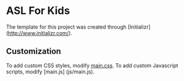 ASL For Kids
============
The template for this project was created through [Initializr] (http://www.initializr.com/).

Customization
-------------
To add custom CSS styles, modify [main.css](css/main.css).
To add custom Javascript scripts, modify [main.js] (js/main.js).